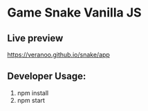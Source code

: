 # Game Snake Vanilla JS

## Live preview
https://veranoo.github.io/snake/app

## Developer Usage:
 1. npm install
 2. npm start
